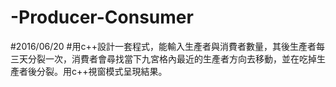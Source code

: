 # -Producer-Consumer
#2016/06/20 
#用c++設計一套程式，能輸入生產者與消費者數量，其後生產者每三天分裂一次，消費者會尋找當下九宮格內最近的生產者方向去移動，並在吃掉生產者後分裂。用c++視窗模式呈現結果。

